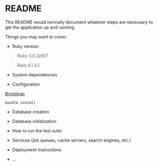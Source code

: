 # README

This README would normally document whatever steps are necessary to get the
application up and running.

Things you may want to cover:

* Ruby version
  
> Ruby 3.0.2p107

> Rails 6.1.4.1

* System dependencies

* Configuration
  
[Bootstrap](https://getbootstrap.com/docs/5.1/getting-started/download/#rubygems)
```
bundle install
```

* Database creation

* Database initialization

* How to run the test suite

* Services (job queues, cache servers, search engines, etc.)

* Deployment instructions

* ...

<!-- 
    Instalacao Rails
https://gorails.com/setup/ubuntu/21.04#ruby-rbenv


sudo service postgresql start
sudo -u postgres createuser admin -s
sudo -u postgres psql

    Com Docker Desktop no Windows
Setar arquivo docker-compose.yml
Executar docker compose up

CREATE ROLE admin WITH LOGIN PASSWORD 'admin';
ALTER ROLE admin with CREATEDB;

Erro ao executar rails server -> Webpacker configuration file not found
Soluçao: rails webpacker:install

    Gerar Controller
rails generate controller <nome_do_controller>
Ex: rails generate controller static_pages
Pasta criada em app/controller e app/views
Template da view e açoes do controller devem ter o mesmo nome por convenção (Convention Over Configuration)

    Setar Rota
config/routes.rb

    Renomear StyleSheet
app/assets/stylesheets
application.css -> application.scss

    Criar Partials
app/views/layouts/application.html.erb
=> yield: injeta os filhos dos outros controllers
Criar: _header.html.erb

    Models
rails generate scaffold Contact name:string phone:string -> cria os arquivos referentes ao banco
rails db:migrate -> gera o banco
rails routes -> mostra as rotas

rails generate model User email:string name:string password_digest:string
rails c -> console com acesso as classes do projeto


rails g controller Users
-->